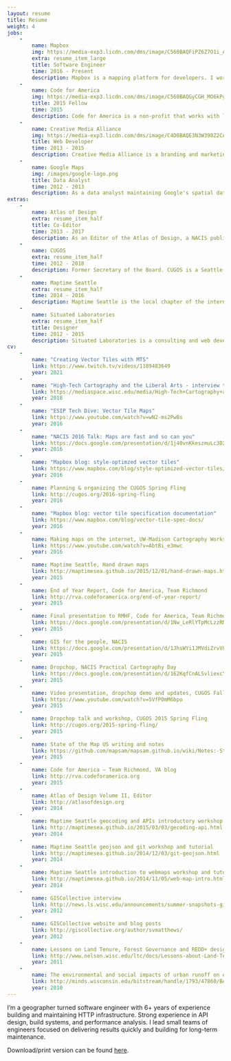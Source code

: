 ```yaml
---
layout: resume
title: Resume
weight: 4
jobs:
    -
        name: Mapbox
        img: https://media-exp3.licdn.com/dms/image/C560BAQFiPZ6Z7O1i_A/company-logo_200_200/0/1623793154224?e=1633564800&v=beta&t=PJLxu2AA5cqM22II4OSf70G7eWulePQOG44pNcBXI7E
        extra: resume_item_large
        title: Software Engineer
        time: 2016 - Present
        description: Mapbox is a mapping platform for developers. I work on transforming geographic information into maps on the internet with Javascript and C++, develop the pipeline behind Mapbox Studio for users to upload their own data, and write internal and external documentation to make our tools easier to use.
    -
        name: Code for America
        img: https://media-exp3.licdn.com/dms/image/C560BAQGyCGH_MO6kPg/company-logo_200_200/0/1620829558778?e=1633564800&v=beta&t=Og_d3caravA_-YQlPFBlKTZM2gUvATPyeB8p7sBRmsE
        title: 2015 Fellow
        time: 2015
        description: Code for America is a non-profit that works with local government to create user-centered services with modern technologies. I am working in the city of Richmond, VA to help improve health service delivery by connecting those without access to health insurance with the safety-net system in the area.
    -
        name: Creative Media Alliance
        img: https://media-exp3.licdn.com/dms/image/C4D0BAQE3N3W398Z2CA/company-logo_200_200/0/1591116936636?e=1633564800&v=beta&t=7nW_KZCkO1remvIueCiS5Qb6U-suHgMhzQ1fUMXdT3I
        title: Web Developer
        time: 2013 - 2015
        description: Creative Media Alliance is a branding and marketing agency in Seattle, WA. My work included web development and social media API integration for clients ranging from local television shows to health clinics and architecture firms.
    -
        name: Google Maps
        img: /images/google-logo.png
        title: Data Analyst
        time: 2012 - 2013
        description: As a data analyst maintaining Google's spatial database  my role included user support, data edits, and quality control.
extras:
    -
        name: Atlas of Design
        extra: resume_item_half
        title: Co-Editor
        time: 2013 - 2017
        description: As an Editor of the Atlas of Design, a NACIS publication, I help coordinate everything from call for participations, website development, social media outreach, publishing, and fulfillment.
    -
        name: CUGOS
        extra: resume_item_half
        time: 2012 - 2018
        description: Former Secretary of the Board. CUGOS is a Seattle-based meetup group that loves open source spatial tools. We host a variety of monthly meetings and hack nights, as well as annual mini-conferences.
    -
        name: Maptime Seattle
        extra: resume_item_half
        time: 2014 - 2016
        description: Maptime Seattle is the local chapter of the international Maptime community. We teach anything related to maps and spatial data, all for beginners and those exited to learn something new.
    -
        name: Situated Laboratories
        extra: resume_item_half
        title: Designer
        time: 2012 - 2015
        description: Situated Laboratories is a consulting and web development agency started by myself and Richard Donohue. For three years we worked with small and large clients on their brand and online presence.
cv:
    -
        name: "Creating Vector Tiles with MTS"
        link: https://www.twitch.tv/videos/1189483649
        year: 2021
    -
        name: "High-Tech Cartography and the Liberal Arts - interview through the UW–Madison alumni association"
        link: https://mediaspace.wisc.edu/media/High-Tech+Cartography+and+the+Liberal+Arts/1_l4gwsu7i
        year: 2018
    -
        name: "ESIP Tech Dive: Vector Tile Maps"
        link: https://www.youtube.com/watch?v=wN2-ms2PwBs
        year: 2016
    -
        name: "NACIS 2016 Talk: Maps are fast and so can you"
        link: https://docs.google.com/presentation/d/1j40vnKkeszmuLc3D2dsPsBGoBMI6htQSFY-eFwJyeps/pub
        year: 2016
    -
        name: "Mapbox blog: style-optimzed vector tiles"
        link: https://www.mapbox.com/blog/style-optimized-vector-tiles/
        year: 2016
    -
        name: Planning & organizing the CUGOS Spring Fling
        link: http://cugos.org/2016-spring-fling
        year: 2016
    -
        name: "Mapbox blog: vector tile specification documentation"
        link: https://www.mapbox.com/blog/vector-tile-spec-docs/
        year: 2016
    -
        name: Making maps on the internet, UW-Madison Cartography Workshop
        link: https://www.youtube.com/watch?v=AbtBi_e3mwc
        year: 2016
    -
        name: Maptime Seattle, Hand drawn maps
        link: http://maptimesea.github.io/2015/12/01/hand-drawn-maps.html
        year: 2015
    -
        name: End of Year Report, Code for America, Team Richmond
        link: http://rva.codeforamerica.org/end-of-year-report/
        year: 2015
    -
        name: Final presentation to RMHF, Code for America, Team Richmond
        link: https://docs.google.com/presentation/d/1Nw_LeRlYTpMcLzzRMycdPzhEducIcoDGYYHAAV1J8Mo/pub
        year: 2015
    -
        name: GIS for the people, NACIS
        link: https://docs.google.com/presentation/d/1JhsWYi1JMVdiZrvVOWiAWUEFtnT0vkcJQpsvDyM-IYM/pub
        year: 2015
    -
        name: Dropchop, NACIS Practical Cartography Day
        link: https://docs.google.com/presentation/d/162KqfCnALSvliexcY8-ctW1mX9hhXWgxV69OWgmf8ok/pub
        year: 2015
    -
        name: Video presentation, dropchop demo and updates, CUGOS Fall 2015
        link: https://www.youtube.com/watch?v=5VfPOmM6bpo
        year: 2015
    -
        name: Dropchop talk and workshop, CUGOS 2015 Spring Fling
        link: http://cugos.org/2015-spring-fling/
        year: 2015
    -
        name: State of the Map US writing and notes
        link: https://github.com/mapsam/mapsam.github.io/wiki/Notes:-State-of-the-Map-2015,-NYC-(Day-1)
        year: 2015
    -
        name: Code for America – Team Richmond, VA blog
        link: http://rva.codeforamerica.org
        year: 2015
    -
        name: Atlas of Design Volume II, Editor
        link: http://atlasofdesign.org
        year: 2014
    -
        name: Maptime Seattle geocoding and APIs introductory workshop
        link: http://maptimesea.github.io/2015/03/03/gecoding-api.html
        year: 2014
    -
        name: Maptime Seattle geojson and git workshop and tutorial
        link: http://maptimesea.github.io/2014/12/03/git-geojson.html
        year: 2014
    -
        name: Maptime Seattle introduction to webmaps workshop and tutorial
        link: http://maptimesea.github.io/2014/11/05/web-map-intro.html
        year: 2014
    -
        name: GISCollective interview
        link: http://news.ls.wisc.edu/announcements/summer-snapshots-gis-students-team-up-to-form-class/
        year: 2012
    -
        name: GISCollective website and blog posts
        link: http://giscollective.org/author/svmatthews/
        year: 2012
    -
        name: Lessons on Land Tenure, Forest Governance and REDD+ design & publishing
        link: http://www.nelson.wisc.edu/ltc/docs/Lessons-about-Land-Tenure-Forest-Governance-and-REDD.pdf
        year: 2011
    -
        name: The environmental and social impacts of urban runoff on eutrophic lake ecosystems
        link: http://minds.wisconsin.edu/bitstream/handle/1793/47860/Becker%20Daniels%20Matthews%20Roanhaus.pdf.txt;jsessionid=dmfvwv611nnx?sequence=6
        year: 2010
---
```


I’m a geographer turned software engineer with 6+ years of experience building and maintaining HTTP infrastructure. Strong experience in API design, build systems, and performance analysis. I lead small teams of engineers focused on delivering results quickly and building for long-term maintenance.

Download/print version can be found [here](./matthews-resume-2021.pdf).
